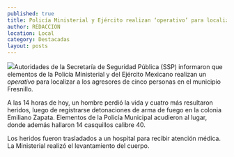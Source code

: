 ```yaml
---
published: true
title: Policía Ministerial y Ejército realizan ‘operativo’ para localizar a agresores en Fresnillo
author: REDACCION
location: Local
category: Destacadas
layout: posts
---
```


![](http://i.imgur.com/Q6fvvQtm.jpg)Autoridades de la Secretaría de Seguridad Pública (SSP) informaron que elementos de la Policía Ministerial y del Ejército Mexicano realizan un _operativo_ para localizar a los agresores de cinco personas en el municipio Fresnillo.

A las 14 horas de hoy, un hombre perdió la vida y cuatro más resultaron heridos, luego de registrarse detonaciones de arma de fuego en la colonia Emiliano Zapata.
Elementos de la Policía Municipal acudieron al lugar, donde además hallaron 14 casquillos calibre 40.

Los heridos fueron trasladados a un hospital para recibir atención médica.
La Ministerial realizó el levantamiento del cuerpo.
